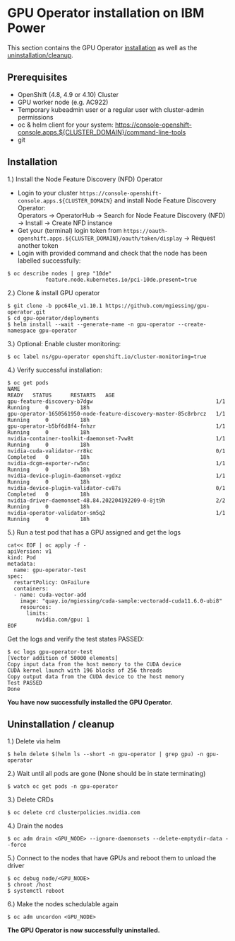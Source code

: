 # GPU Operator installation on IBM Power

This section contains the GPU Operator [installation](#installation) as well as the [uninstallation/cleanup](#uninstallation--cleanup).

## Prerequisites

- OpenShift (4.8, 4.9 or 4.10) Cluster
- GPU worker node (e.g. AC922)
- Temporary kubeadmin user or a regular user with cluster-admin permissions
- oc & helm client for your system: https://console-openshift-console.apps.${CLUSTER_DOMAIN}/command-line-tools
- git

## Installation

1.) Install the Node Feature Discovery (NFD) Operator
- Login to your cluster `https://console-openshift-console.apps.${CLUSTER_DOMAIN}` and install Node Feature Discovery Operator:<br>
Operators -> OperatorHub -> Search for Node Feature Discovery (NFD) -> Install -> Create NFD instance 
- Get your (terminal) login token from `https://oauth-openshift.apps.${CLUSTER_DOMAIN}/oauth/token/display` -> Request another token
- Login with provided command and check that the node has been labelled successfully:

```
$ oc describe nodes | grep "10de"
            feature.node.kubernetes.io/pci-10de.present=true
```

2.) Clone & install GPU operator

```
$ git clone -b ppc64le_v1.10.1 https://github.com/mgiessing/gpu-operator.git
$ cd gpu-operator/deployments
$ helm install --wait --generate-name -n gpu-operator --create-namespace gpu-operator
```

3.) Optional: Enable cluster monitoring:

```
$ oc label ns/gpu-operator openshift.io/cluster-monitoring=true
```

4.) Verify successful installation:

```
$ oc get pods
NAME                                                              READY   STATUS      RESTARTS   AGE
gpu-feature-discovery-b7dgw                                       1/1     Running     0          18h
gpu-operator-1650561950-node-feature-discovery-master-85c8rbrcz   1/1     Running     0          18h
gpu-operator-b5bf6d8f4-fnhzr                                      1/1     Running     0          18h
nvidia-container-toolkit-daemonset-7vw8t                          1/1     Running     0          18h
nvidia-cuda-validator-rr8kc                                       0/1     Completed   0          18h
nvidia-dcgm-exporter-rw5nc                                        1/1     Running     0          18h
nvidia-device-plugin-daemonset-vgdxz                              1/1     Running     0          18h
nvidia-device-plugin-validator-cv87s                              0/1     Completed   0          18h
nvidia-driver-daemonset-48.84.202204192209-0-8jt9h                2/2     Running     0          18h
nvidia-operator-validator-sm5q2                                   1/1     Running     0          18h
```

5.) Run a test pod that has a GPU assigned and get the logs

```
cat<< EOF | oc apply -f -
apiVersion: v1
kind: Pod
metadata:
  name: gpu-operator-test
spec:
  restartPolicy: OnFailure
  containers:
  - name: cuda-vector-add
    image: "quay.io/mgiessing/cuda-sample:vectoradd-cuda11.6.0-ubi8"
    resources:
      limits:
         nvidia.com/gpu: 1
EOF
```

Get the logs and verify the test states PASSED:

```
$ oc logs gpu-operator-test 
[Vector addition of 50000 elements]
Copy input data from the host memory to the CUDA device
CUDA kernel launch with 196 blocks of 256 threads
Copy output data from the CUDA device to the host memory
Test PASSED
Done
```


**You have now successfully installed the GPU Operator.**

## Uninstallation / cleanup

1.) Delete via helm

```
$ helm delete $(helm ls --short -n gpu-operator | grep gpu) -n gpu-operator
```

2.) Wait until all pods are gone (None should be in state terminating)

```
$ watch oc get pods -n gpu-operator
```

3.) Delete CRDs

```
$ oc delete crd clusterpolicies.nvidia.com
```

4.) Drain the nodes

```
$ oc adm drain <GPU_NODE> --ignore-daemonsets --delete-emptydir-data --force
```

5.) Connect to the nodes that have GPUs and reboot them to unload the driver

```
$ oc debug node/<GPU_NODE>
$ chroot /host
$ systemctl reboot
```

6.) Make the nodes schedulable again

```
$ oc adm uncordon <GPU_NODE>
```

**The GPU Operator is now successfully uninstalled.**
